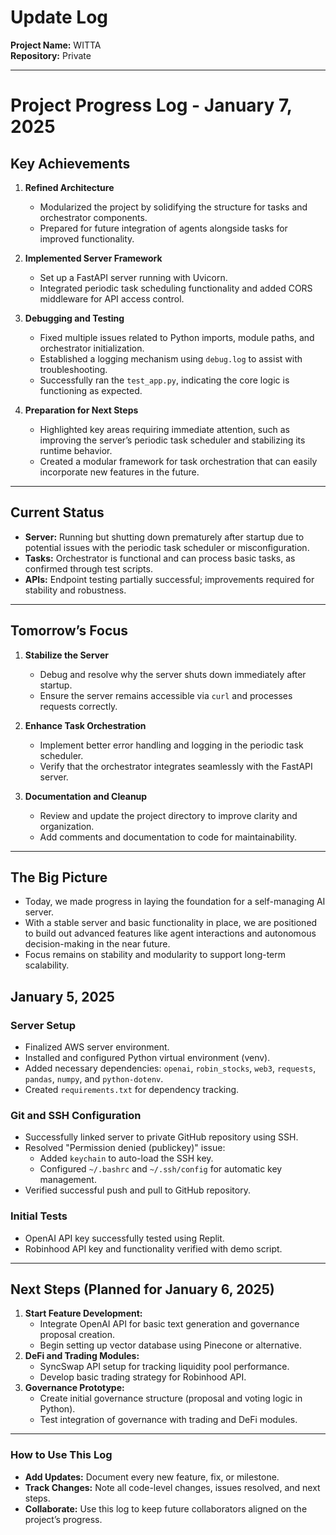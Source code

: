 # Update Log
**Project Name:** WITTA  
**Repository:** Private  

---
# Project Progress Log - January 7, 2025

## **Key Achievements**
1. **Refined Architecture**
   - Modularized the project by solidifying the structure for tasks and orchestrator components.
   - Prepared for future integration of agents alongside tasks for improved functionality.

2. **Implemented Server Framework**
   - Set up a FastAPI server running with Uvicorn.
   - Integrated periodic task scheduling functionality and added CORS middleware for API access control.

3. **Debugging and Testing**
   - Fixed multiple issues related to Python imports, module paths, and orchestrator initialization.
   - Established a logging mechanism using `debug.log` to assist with troubleshooting.
   - Successfully ran the `test_app.py`, indicating the core logic is functioning as expected.

4. **Preparation for Next Steps**
   - Highlighted key areas requiring immediate attention, such as improving the server’s periodic task scheduler and stabilizing its runtime behavior.
   - Created a modular framework for task orchestration that can easily incorporate new features in the future.

---

## **Current Status**
- **Server:** Running but shutting down prematurely after startup due to potential issues with the periodic task scheduler or misconfiguration.
- **Tasks:** Orchestrator is functional and can process basic tasks, as confirmed through test scripts.
- **APIs:** Endpoint testing partially successful; improvements required for stability and robustness.

---

## **Tomorrow’s Focus**
1. **Stabilize the Server**
   - Debug and resolve why the server shuts down immediately after startup.
   - Ensure the server remains accessible via `curl` and processes requests correctly.

2. **Enhance Task Orchestration**
   - Implement better error handling and logging in the periodic task scheduler.
   - Verify that the orchestrator integrates seamlessly with the FastAPI server.

3. **Documentation and Cleanup**
   - Review and update the project directory to improve clarity and organization.
   - Add comments and documentation to code for maintainability.

---

## **The Big Picture**
- Today, we made progress in laying the foundation for a self-managing AI server.
- With a stable server and basic functionality in place, we are positioned to build out advanced features like agent interactions and autonomous decision-making in the near future.
- Focus remains on stability and modularity to support long-term scalability.

## January 5, 2025
### Server Setup
- Finalized AWS server environment.
- Installed and configured Python virtual environment (venv).
- Added necessary dependencies: `openai`, `robin_stocks`, `web3`, `requests`, `pandas`, `numpy`, and `python-dotenv`.
- Created `requirements.txt` for dependency tracking.

### Git and SSH Configuration
- Successfully linked server to private GitHub repository using SSH.
- Resolved "Permission denied (publickey)" issue:
  - Added `keychain` to auto-load the SSH key.
  - Configured `~/.bashrc` and `~/.ssh/config` for automatic key management.
- Verified successful push and pull to GitHub repository.

### Initial Tests
- OpenAI API key successfully tested using Replit.
- Robinhood API key and functionality verified with demo script.

---

## Next Steps (Planned for January 6, 2025)
1. **Start Feature Development:**
   - Integrate OpenAI API for basic text generation and governance proposal creation.
   - Begin setting up vector database using Pinecone or alternative.
2. **DeFi and Trading Modules:**
   - SyncSwap API setup for tracking liquidity pool performance.
   - Develop basic trading strategy for Robinhood API.
3. **Governance Prototype:**
   - Create initial governance structure (proposal and voting logic in Python).
   - Test integration of governance with trading and DeFi modules.

---

### How to Use This Log
- **Add Updates:** Document every new feature, fix, or milestone.
- **Track Changes:** Note all code-level changes, issues resolved, and next steps.
- **Collaborate:** Use this log to keep future collaborators aligned on the project’s progress.
